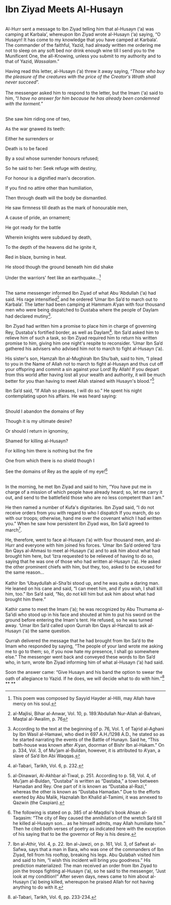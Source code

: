 Ibn Ziyad Meets Al-Husayn
=========================

   
 Al-Hurr sent a message to Ibn Ziyad telling him that al-Husayn (‘a) was
camping at Karbala’, whereupon Ibn Ziyad wrote al-Husayn (‘a) saying, “O
Husayn! It has come to my knowledge that you have camped at Karbala’.
The commander of the faithful, Yazid, had already written me ordering me
not to sleep on any soft bed nor drink enough wine till I send you to
the Munificent One, the all-Knowing, unless you submit to my authority
and to that of Yazid, *Wassalam*.”

Having read this letter, al-Husayn (‘a) threw it away saying, “*Those
who buy the pleasure of the creatures with the price of the Creator's
Wrath shall never succeed*”.  
    
 The messenger asked him to respond to the letter, but the Imam (‘a)
said to him, “*I have no answer for him because he has already been
condemned with the torment.*”  
  

She saw him riding one of two,

As the war gnawed its teeth:

Either he surrenders or

Death is to be faced

By a soul whose surrender honours refused;

So he said to her: Seek refuge with destiny,

For honour is a dignified man's decoration.

If you find no attire other than humiliation,

Then through death will the body be dismantled.

He saw firmness till death as the mark of honourable men,

A cause of pride, an ornament;

He got ready for the battle

Wherein knights were subdued by death,

To the depth of the heavens did he ignite it,

Red in blaze, burning in heat.

He stood though the ground beneath him did shake

Under the warriors' feet like an earthquake...[^1]

   
 The same messenger informed Ibn Ziyad of what Abu ‘Abdullah (‘a) had
said. His rage intensified[^2] and he ordered ‘Umar Ibn Sa’d to march
out to Karbala’. The latter had been camping at Hammam A’yan with four
thousand men who were being dispatched to Dustaba where the people of
Daylam had declared mutiny[^3].

Ibn Ziyad had written him a promise to place him in charge of governing
Rey, Dustaba's fortified border, as well as Daylam[^4]. Ibn Sa’d asked
him to relieve him of such a task, so Ibn Ziyad required him to return
his written promise to him, giving him one night's respite to
reconsider. ‘Umar Ibn Sa’d gathered his advisers who advised him not to
march to fight al-Husayn (‘a).

His sister's son, Hamzah Ibn al-Mughirah Ibn Shu’bah, said to him, “I
plead to you in the Name of Allah not to march to fight al-Husayn and
thus cut off your offspring and commit a sin against your Lord! By
Allah! If you depart from this world after having lost all your wealth
and authority, it will be much better for you than having to meet Allah
stained with Husayn's blood.”[^5]

Ibn Sa’d said, “If Allah so pleases, I will do so.” He spent his night
contemplating upon his affairs. He was heard saying:  
  

Should I abandon the domains of Rey

Though it is my ultimate desire?

Or should I return in ignominy,

Shamed for killing al-Husayn?

For killing him there is nothing but the fire

One from which there is no shield though I

See the domains of Rey as the apple of my eye![^6]

   
 In the morning, he met Ibn Ziyad and said to him, “You have put me in
charge of a mission of which people have already heard; so, let me carry
it out, and send to the battlefield those who are no less competent than
I am.”

He then named a number of Kufa's dignitaries. Ibn Ziyad said, “I do not
receive orders from you with regard to who I dispatch If you march, do
so with our troops; otherwise, hand me over the covenant which I had
written you.” When he saw how persistent Ibn Ziyad was, Ibn Sa’d agreed
to march[^7].

He, therefore, went to face al-Husayn (‘a) with four thousand men, and
al-Hurr and everyone with him joined his forces. ‘Umar Ibn Sa’d ordered
‘Izra Ibn Qays al-Ahmasi to meet al-Husayn (‘a) and to ask him about
what had brought him here, but ‘Izra requested to be relieved of having
to do so, saying that he was one of those who had written al-Husayn
(‘a). He asked the other prominent chiefs with him, but they, too, asked
to be excused for the same reason...  
    
 Kathir Ibn ‘Ubaydullah al-Sha’bi stood up, and he was quite a daring
man. He leaned on his cane and said, “I can meet him, and if you wish, I
shall kill him, too.” Ibn Sa’d said, “No, do not kill him but ask him
about what had brought him there.”

Kathir came to meet the Imam (‘a); he was recognized by Abu Thumama
al-Sa’idi who stood up in his face and shouted at him to put his sword
on the ground before entering the Imam's tent. He refused, so he was
turned away. ‘Umar Ibn Sa’d called upon Qurrah Ibn Qays al-Hanzali to
ask al-Husayn (‘a) the same question.

Qurrah delivered the message that he had brought from Ibn Sa’d to the
Imam who responded by saying, “The people of your land wrote me asking
me to go to them; so, if you now hate my presence, I shall go somewhere
else.” The messenger went back and conveyed these words to Ibn Sa’d who,
in turn, wrote Ibn Ziyad informing him of what al-Husayn (‘a) had said.

Soon the answer came: “Give Husayn and his band the option to swear the
oath of allegiance to Yazid. If he does, we will decide what to do with
him.”[^8]  
** **

[^1]: This poem was composed by Sayyid Hayder al-Hilli, may Allah have
mercy on his soul.

[^2]: al-Majlisi, Bihar al-Anwar, Vol. 10, p. 189.’Abdullah Nur-Allah
al-Bahrani, Maqtal al-’Awalim, p. 76

[^3]: According to the text at the beginning of p. 76, Vol. 1, of Tajrid
al-Aghani by Ibn Wasil al-Hamawi, who died in 697 A.H./1298 A.D., he
stated so as he started narrating the events of the Battle of Hunayn.
Said he, “This bath-house was known after A’yan, doorman of Bishr Ibn
al-Hakam.” On p. 334, Vol. 3, of Mu’jam al-Buldan, however, it is
attributed to A’yan, a slave of Sa’d Ibn Abi Waqqas.

[^4]: al-Tabari, Tarikh, Vol. 6, p. 232.

[^5]: al-Dinawari, Al-Akhbar al-Tiwal, p. 251. According to p. 58, Vol.
4, of Mu’jam al-Buldan, “Dustaba” is written as “Dastaba,” a town
between Hamadan and Rey. One part of it is known as “Dustaba al-Razi,”
whereas the other is known as “Dustaba Hamadan.” Due to the efforts
exerted by Abu Malik, Haznalah Ibn Khalid al-Tamimi, it was annexed to
Qazwin (the Caspian).

[^6]: The following is stated on p. 385 of al-Maqdisi's book Ahsan
al-Taqasim: “The city of Rey caused the annihilation of the wretch Sa’d
till he killed al-Husayn son... as he himself admits, may Allah
humiliate him.” Then he cited both verses of poetry as indicated here
with the exception of his saying that to be the governor of Rey is his
desire.

[^7]: Ibn al-Athir, Vol. 4, p. 22. Ibn al-Jawzi, on p. 161, Vol. 3, of
Safwat al-Safwa, says that a man in Bara, who was one of the commanders
of Ibn Ziyad, fell from his rooftop, breaking his legs. Abu Qulabah
visited him and said to him, “I wish this incident will bring you
goodness.” His prediction materialized: The man received an order from
Ibn Ziyad to join the troops fighting al-Husayn (‘a), so he said to the
messenger, “Just look at my condition!” After seven days, news came to
him about al-Husayn (‘a) being killed, whereupon he praised Allah for
not having anything to do with it.

[^8]: al-Tabari, Tarikh, Vol. 6, pp. 233-234.


